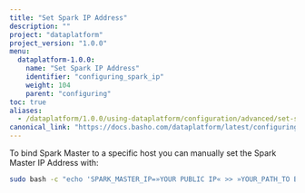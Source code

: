 ```yaml
---
title: "Set Spark IP Address"
description: ""
project: "dataplatform"
project_version: "1.0.0"
menu:
  dataplatform-1.0.0:
    name: "Set Spark IP Address"
    identifier: "configuring_spark_ip"
    weight: 104
    parent: "configuring"
toc: true
aliases:
  - /dataplatform/1.0.0/using-dataplatform/configuration/advanced/set-spark-ip-address/
canonical_link: "https://docs.basho.com/dataplatform/latest/configuring/spark-ip-address/"
---
```


To bind Spark Master to a specific host you can manually set the Spark Master IP Address with:

```bash
sudo bash -c "echo 'SPARK_MASTER_IP=»YOUR PUBLIC IP« >> »YOUR_PATH_TO BDP«/priv/spark-master/conf/spark-env.sh'"
```
